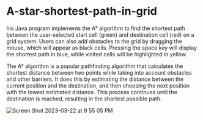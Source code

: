 # A-star-shortest-path-in-grid

his Java program implements the A* algorithm to find the shortest path between the user-selected start cell (green) and destination cell (red) on a grid system. Users can also add obstacles to the grid by dragging the mouse, which will appear as black cells. Pressing the space key will display the shortest path in blue, while visited cells will be highlighted in yellow. 

The A* algorithm is a popular pathfinding algorithm that calculates the shortest distance between two points while taking into account obstacles and other barriers. It does this by estimating the distance between the current position and the destination, and then choosing the next position with the lowest estimated distance. This process continues until the destination is reached, resulting in the shortest possible path. 


![Screen Shot 2023-03-22 at 9 55 05 PM](https://user-images.githubusercontent.com/84671291/227021504-3cdb6e28-52b1-4fd3-ba2f-51ea56271c6b.png)
